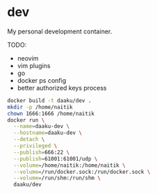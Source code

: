 dev
===

My personal development container.

TODO:
- neovim
- vim plugins
- go
- docker ps config
- better authorized keys process

```sh
docker build -t daaku/dev .
mkdir -p /home/naitik
chown 1666:1666 /home/naitik
docker run \
  --name=daaku-dev \
  --hostname=daaku-dev \
  --detach \
  --privileged \
  --publish=666:22 \
  --publish=61001:61001/udp \
  --volume=/home/naitik:/home/naitik \
  --volume=/run/docker.sock:/run/docker.sock \
  --volume=/run/shm:/run/shm \
  daaku/dev
```
